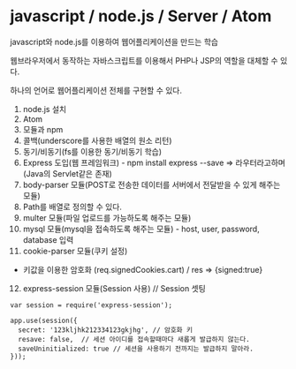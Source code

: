 # javascript / node.js / Server / Atom


javascript와 node.js를 이용하여 웹어플리케이션을 만드는 학습

웹브라우저에서 동작하는 자바스크립트를 이용해서 PHP나 JSP의 역할을 대체할 수 있다.

하나의 언어로 웹어플리케이션 전체를 구현할 수 있다.


1. node.js 설치
2. Atom
3. 모듈과 npm
4. 콜백(underscore를 사용한 배열의 원소 리턴)
5. 동기/비동기(fs를 이용한 동기/비동기 학습)
6. Express 도입(웹 프레임워크) - npm install express --save
 => 라우터라고하며(Java의 Servlet같은 존재)
7. body-parser 모듈(POST로 전송한 데이터를 서버에서 전달받을 수 있게 해주는 모듈)
8. Path를 배열로 정의할 수 있다.
9. multer 모듈(파일 업로드를 가능하도록 해주는 모듈)
10. mysql 모듈(mysql을 접속하도록 해주는 모듈) - host, user, password, database 입력
11. cookie-parser 모듈(쿠키 설정)
- 키값을 이용한 암호화 (req.signedCookies.cart) / res => {signed:true}
12. express-session 모듈(Session 사용)
// Session 셋팅
~~~
var session = require('express-session');

app.use(session({
  secret: '123kljhk212334123gkjhg', // 암호화 키
  resave: false,  // 세션 아이디를 접속할때마다 새롭게 발급하지 않는다.
  saveUninitialized: true // 세션을 사용하기 전까지는 발급하지 말아라.
}));
~~~
